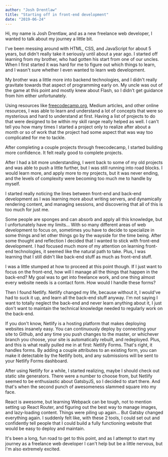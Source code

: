 ```yaml
---
author: "Josh Drentlaw"
title: "Starting off in front-end development"
date: "2019-06-24"
---
```


Hi, my name is Josh Drentlaw, and as a new freelance web developer, I wanted to talk about my journey a little bit.

I've been messing around with HTML, CSS, and JavaScript for about 5 years, but didn't really take it seriously until about a year ago. I started off learning from my brother, who had gotten his start from one of our uncles. When I first started it was hard for me to figure out which things to learn, and I wasn't sure whether I even wanted to learn web development.

My brother was a little more into backend technologies, and I didn't really gravitate towards that aspect of programming early on. My uncle was out of the game at this point and mostly knew about Flash, so I didn't get guidance from him either unfortunately.

Using resources like [freecodecamp.org](http://freecodecamp.org), Medium articles, and other online resources, I was able to learn and understand a lot of concepts that were so mysterious and hard to understand at first. Having a list of projects to do that were designed to be within my skill range really helped as well. I can't tell you how many times I started a project only to realize after about a month or so of work that the project had some aspect that was way too complicated for me to tackle.

After completing a couple projects through freecodecamp, I started building more confidence. It felt really good to complete projects.

After I had a bit more understanding, I went back to some of my old projects and was able to push a little further, but I was still running into road blocks. I would learn more, and apply more to my projects, but it was never ending, and the levels of complexity were becoming too much me to handle by myself.

I started really noticing the lines between front-end and back-end development as I was learning more about writing servers, and dynamically rendering content, and managing sessions, and discovering that all of this is too much for just me.

Some people are sponges and can absorb and apply all this knowledge, but I unfortunately have my limits... With so many different areas of web development to focus on, sometimes you have to decide to specialize in some things and let other things go by the wayside for the time being. After some thought and reflection I decided that I wanted to stick with front-end development. I had focused much more of my attention on learning front-end technologies, it seemed like the natural path to take. Plus, I was learning that I still didn't like back-end stuff as much as front-end stuff.

I was a little stumped at how to proceed at this point though. If I just want to focus on the front-end, how will I manage all the things that happen in the back-end? My goal was to get into freelance work, and one thing almost every website needs is a contact form. How would I handle these forms?

Then I found Netlify. Netlify changed my life, because without it, I would've had to suck it up, and learn all the back-end stuff anyway. I'm not saying I want to totally neglect the back-end and never learn anything about it, I just don't want to maintain the technical knowledge needed to regularly work on the back-end.

If you don't know, Netlify is a hosting platform that makes deploying websites insanely easy. You can continuously deploy by connecting your site to Github, and any time you push changes to the master, or whichever branch you choose, your site is automatically rebuilt, and redeployed. Plus, and this is what really pulled me in at first: Netlify Forms. That's right, it handles forms. By adding a couple attributes to an existing form, you can make it detectable by the Netlify bots, and any submissions will be sent to your Netlify Forms dashboard.

After using Netlify for a while, I started realizing, maybe I should check out static site generators. There were a number to choose from, but Netlify seemed to be enthusiastic about GatsbyJS, so I decided to start there. And that's when the second punch of awesomeness slammed square into my face.

React is awesome, but learning Webpack can be tough, not to mention setting up React Router, and figuring out the best way to manage images, and lazy-loading content. Things were piling up again... But Gatsby changed everything again. I suddenly felt like, with these 2 tools, I could set out and confidently tell people that I could build a fully functioning website that would be easy to deploy and maintain.

It's been a long, fun road to get to this point, and as I attempt to start my journey as a freelance web developer I can't help but be a little nervous, but I'm also extremely excited.